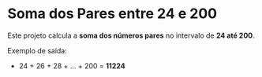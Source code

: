 # Soma dos Pares entre 24 e 200

Este projeto calcula a **soma dos números pares** no intervalo de **24 até 200**.

Exemplo de saída:

- 24 + 26 + 28 + ... + 200 = **11224**
